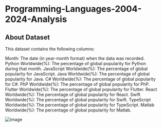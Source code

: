 # Programming-Languages-2004-2024-Analysis

## About Dataset
This dataset contains the following columns:

Month: The date (in year-month format) when the data was recorded.
Python Worldwide(%): The percentage of global popularity for Python during that month.
JavaScript Worldwide(%): The percentage of global popularity for JavaScript.
Java Worldwide(%): The percentage of global popularity for Java.
C# Worldwide(%): The percentage of global popularity for C#.
PhP Worldwide(%): The percentage of global popularity for PhP.
Flutter Worldwide(%): The percentage of global popularity for Flutter.
React Worldwide(%): The percentage of global popularity for React.
Swift Worldwide(%): The percentage of global popularity for Swift.
TypeScript Worldwide(%): The percentage of global popularity for TypeScript.
Matlab Worldwide(%): The percentage of global popularity for Matlab.

![image](https://github.com/user-attachments/assets/d02b71a2-6c13-43e0-bed3-2839834616f3)
